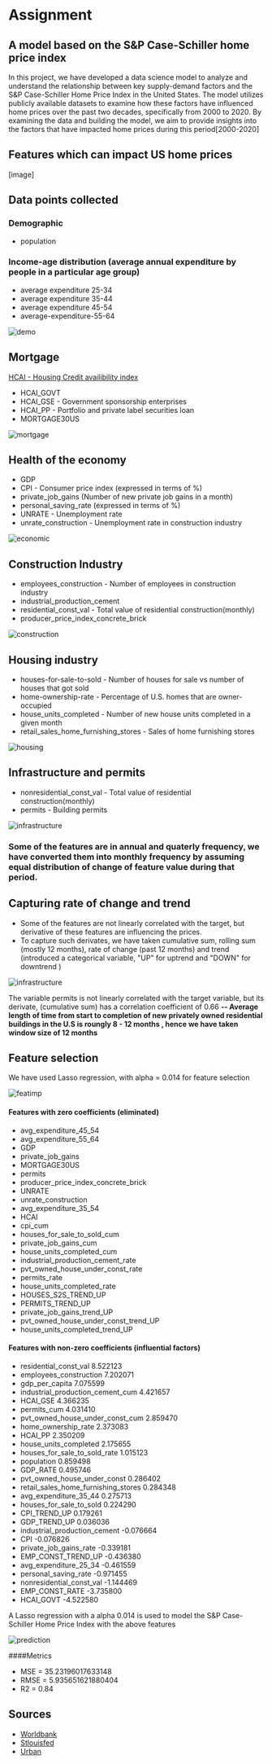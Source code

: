 # Assignment
## A model based on the S&P Case-Schiller home price index
In this project, we have developed a data science model to analyze and understand the relationship between key supply-demand factors and the S&P Case-Schiller Home Price Index in the United States. The model utilizes publicly available datasets to examine how these factors have influenced home prices over the past two decades, specifically from 2000 to 2020. By examining the data and building the model, we aim to provide insights into the factors that have impacted home prices during this period[2000-2020]
## Features which can impact US home prices 
[image]

## Data points collected
### Demographic
* population

### Income-age distribution (average annual expenditure by people in a particular age group)
* average expenditure 25-34
* average expenditure 35-44
* average expenditure 45-54
* average-expenditure-55-64

![demo](https://github.com/yasirali09/task.llc/assets/36191186/4eed3994-3e10-4c37-822f-38bf05eab9fb)


## Mortgage
[HCAI - Housing Credit availibility index]((https://www.urban.org/policy-centers/housing-finance-policy-center/projects/housing-credit-availability-index)https://www.urban.org/policy-centers/housing-finance-policy-center/projects/housing-credit-availability-index)
* HCAI_GOVT
* HCAI_GSE - Government sponsorship enterprises
* HCAI_PP - Portfolio and private label securities loan
* MORTGAGE30US

![mortgage](https://github.com/yasirali09/task.llc/assets/36191186/222c1134-ac40-4cae-aa15-fee25c762ef5)

## Health of the economy
* GDP
* CPI - Consumer price index (expressed in terms of %)
* private_job_gains (Number of new private job gains in a month)
* personal_saving_rate (expressed in terms of %)
* UNRATE - Unemployment rate
* unrate_construction - Unemployment rate in construction industry

![economic](https://github.com/yasirali09/task.llc/assets/36191186/98a8fd22-cbca-4beb-86b4-2f08bca02313)

## Construction Industry
* employees_construction - Number of employees in construction industry
* industrial_production_cement
* residential_const_val - Total value of residential construction(monthly)
* producer_price_index_concrete_brick

![construction](https://github.com/yasirali09/task.llc/assets/36191186/81a6fe28-19c2-4c63-9acb-73db1e9712a4)

## Housing industry
* houses-for-sale-to-sold - Number of houses for sale vs number of houses that got sold
* home-ownership-rate - Percentage of U.S. homes that are owner-occupied
* house_units_completed - Number of new house units completed in a given month
* retail_sales_home_furnishing_stores - Sales of home furnishing stores

![housing](https://github.com/yasirali09/task.llc/assets/36191186/491b1cd6-615e-4e6c-85d2-76d83ae8ab32)

## Infrastructure and permits
* nonresidential_const_val - Total value of residential construction(monthly)
* permits - Building permits

![infrastructure](https://github.com/yasirali09/task.llc/assets/36191186/190c0a03-9591-4447-825e-22d8adb09b0d)

### Some of the features are in annual and quaterly frequency, we have converted them into monthly frequency by assuming equal distribution of change of feature value during that period.

## Capturing rate of change and trend

* Some of the features are not linearly correlated with the target, but derivative of these features are influencing the prices.
* To capture such derivates, we have taken cumulative sum, rolling sum (mostly 12 months), rate of change (past 12 months) and trend (introduced a categorical variable, "UP" for uptrend and "DOWN" for downtrend )

![infrastructure](https://github.com/yasirali09/task.llc/assets/36191186/190c0a03-9591-4447-825e-22d8adb09b0d)

The variable permits is not linearly correlated with the target variable, but its derivate, (cumulative sum) has a correlation coefficient of 0.66 **-- Average length of time from start to completion of new privately owned residential buildings in the U.S is roungly 8 - 12 months , hence we have taken window size of 12 months**


## Feature selection

We have used Lasso regression, with alpha = 0.014 for feature selection

![featimp](https://github.com/yasirali09/task.llc/assets/36191186/31cd1240-baeb-4c49-a4b5-c3e7d2f7cdc4)

#### Features with zero coefficients (eliminated)

* avg_expenditure_45_54
* avg_expenditure_55_64
* GDP
* private_job_gains
* MORTGAGE30US
* permits
* producer_price_index_concrete_brick
* UNRATE
* unrate_construction
* avg_expenditure_35_54
* HCAI
* cpi_cum
* houses_for_sale_to_sold_cum
* private_job_gains_cum
* house_units_completed_cum
* industrial_production_cement_rate
* pvt_owned_house_under_const_rate
* permits_rate
* house_units_completed_rate
* HOUSES_S2S_TREND_UP
* PERMITS_TREND_UP
* private_job_gains_trend_UP
* pvt_owned_house_under_const_trend_UP
* house_units_completed_trend_UP

#### Features with non-zero coefficients (influential factors)

* residential_const_val 8.522123
* employees_construction 7.202071
* gdp_per_capita 7.075599
* industrial_production_cement_cum 4.421657
* HCAI_GSE 4.366235
* permits_cum 4.031410
* pvt_owned_house_under_const_cum 2.859470
* home_ownership_rate 2.373083
* HCAI_PP 2.350209
* house_units_completed 2.175655
* houses_for_sale_to_sold_rate 1.015123
* population 0.859498
* GDP_RATE 0.495746
* pvt_owned_house_under_const 0.286402
* retail_sales_home_furnishing_stores 0.284348
* avg_expenditure_35_44 0.275713
* houses_for_sale_to_sold 0.224290
* CPI_TREND_UP 0.179261
* GDP_TREND_UP 0.036036
* industrial_production_cement -0.076664
* CPI -0.076826
* private_job_gains_rate -0.339181
* EMP_CONST_TREND_UP -0.436380
* avg_expenditure_25_34 -0.461559
* personal_saving_rate -0.971455
* nonresidential_const_val -1.144469
* EMP_CONST_RATE -3.735800
* HCAI_GOVT -4.522580

A Lasso regression with a alpha 0.014 is used to model the S&P Case-Schiller Home Price Index with the above features

![prediction](https://github.com/yasirali09/task.llc/assets/36191186/7dd0f050-d6b7-4717-93f2-d821abb6611d)

####Metrics 
* MSE = 35.23196017633148
* RMSE = 5.935651621880404
* R2 = 0.84


## Sources
* [Worldbank](https://data.worldbank.org/)
* [Stlouisfed](https://fred.stlouisfed.org/)
* [Urban](https://www.urban.org/)
